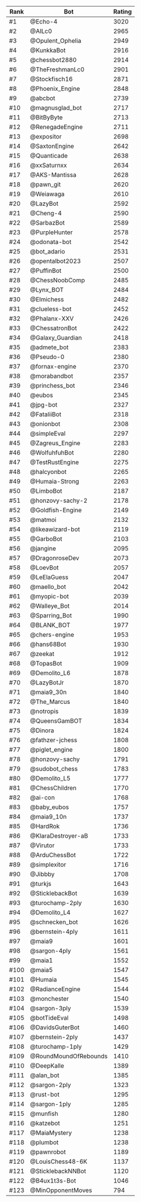 Rank|Bot|Rating
---|---|---
#1|@Echo-4|3020
#2|@AILc0|2965
#3|@Opulent_Ophelia|2949
#4|@KunkkaBot|2916
#5|@chessbot2880|2914
#6|@TheFreshmanLc0|2901
#7|@Stockfisch16|2871
#8|@Phoenix_Engine|2848
#9|@abcbot|2739
#10|@magnusglad_bot|2717
#11|@BitByByte|2713
#12|@RenegadeEngine|2711
#13|@expositor|2698
#14|@SaxtonEngine|2642
#15|@Quanticade|2638
#16|@xxSaturnxx|2634
#17|@AKS-Mantissa|2628
#18|@pawn_git|2620
#19|@Weiawaga|2610
#20|@LazyBot|2592
#21|@Cheng-4|2590
#22|@SarbazBot|2589
#23|@PurpleHunter|2578
#24|@odonata-bot|2542
#25|@bot_adario|2531
#26|@opentalbot2023|2507
#27|@PuffinBot|2500
#28|@ChessNoobComp|2485
#29|@Lynx_BOT|2484
#30|@Elmichess|2482
#31|@clueless-bot|2452
#32|@Phalanx-XXV|2426
#33|@ChessatronBot|2422
#34|@Galaxy_Guardian|2418
#35|@admete_bot|2383
#36|@Pseudo-0|2380
#37|@fornax-engine|2370
#38|@morabandbot|2357
#39|@princhess_bot|2346
#40|@eubos|2345
#41|@jpg-bot|2327
#42|@FataliiBot|2318
#43|@onionbot|2308
#44|@simpleEval|2297
#45|@Zagreus_Engine|2283
#46|@WolfuhfuhBot|2280
#47|@TestRustEngine|2275
#48|@halcyonbot|2265
#49|@Humaia-Strong|2263
#50|@LimboBot|2187
#51|@honzovy-sachy-2|2178
#52|@Goldfish-Engine|2149
#53|@matmoi|2132
#54|@likeawizard-bot|2119
#55|@GarboBot|2103
#56|@jangine|2095
#57|@DragonroseDev|2073
#58|@LoevBot|2057
#59|@LeElaGuess|2047
#60|@maello_bot|2042
#61|@myopic-bot|2039
#62|@Walleye_Bot|2014
#63|@Sparring_Bot|1990
#64|@BLANK_BOT|1977
#65|@chers-engine|1953
#66|@hans68Bot|1930
#67|@zeekat|1912
#68|@TopasBot|1909
#69|@Demolito_L6|1878
#70|@LazyBotJr|1870
#71|@maia9_30n|1840
#72|@The_Marcus|1840
#73|@notropis|1839
#74|@QueensGamBOT|1834
#75|@Dinora|1824
#76|@fathzer-jchess|1808
#77|@piglet_engine|1800
#78|@honzovy-sachy|1791
#79|@sudobot_chess|1783
#80|@Demolito_L5|1777
#81|@ChessChildren|1770
#82|@ai-con|1768
#83|@baby_eubos|1757
#84|@maia9_10n|1737
#85|@HardRok|1736
#86|@KlaraDestroyer-aB|1733
#87|@Virutor|1733
#88|@ArduChessBot|1722
#89|@simplexitor|1716
#90|@Jibbby|1708
#91|@turkjs|1643
#92|@SticklebackBot|1639
#93|@turochamp-2ply|1630
#94|@Demolito_L4|1627
#95|@schnecken_bot|1626
#96|@bernstein-4ply|1611
#97|@maia9|1601
#98|@sargon-4ply|1561
#99|@maia1|1552
#100|@maia5|1547
#101|@Humaia|1545
#102|@RadianceEngine|1544
#103|@monchester|1540
#104|@sargon-3ply|1539
#105|@botTideEval|1498
#106|@DavidsGuterBot|1460
#107|@bernstein-2ply|1437
#108|@turochamp-1ply|1429
#109|@RoundMoundOfRebounds|1410
#110|@DeepKalle|1389
#111|@alan_bot|1385
#112|@sargon-2ply|1323
#113|@rust-bot|1295
#114|@sargon-1ply|1285
#115|@munfish|1280
#116|@katzebot|1251
#117|@MaiaMystery|1238
#118|@plumbot|1238
#119|@pawnrobot|1189
#120|@LouisChess48-6K|1137
#121|@SticklebackNNBot|1120
#122|@B4ux1t3s-Bot|1046
#123|@MinOpponentMoves|794
